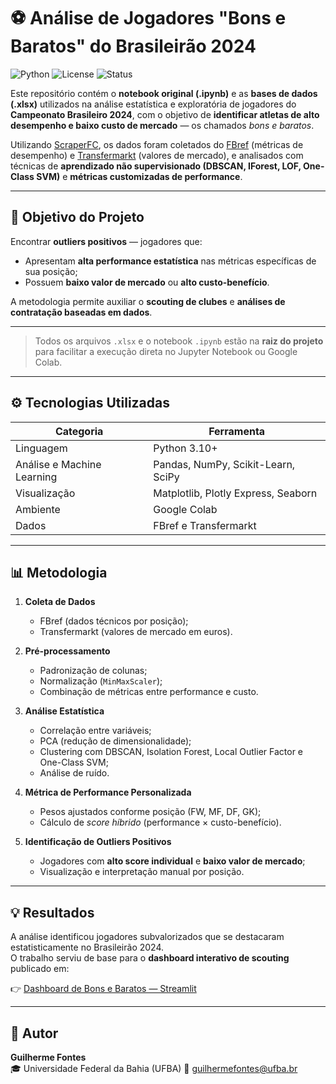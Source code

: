 # ⚽ Análise de Jogadores "Bons e Baratos" do Brasileirão 2024

![Python](https://img.shields.io/badge/Python-3.10%2B-blue)
![License](https://img.shields.io/badge/license-MIT-green)
![Status](https://img.shields.io/badge/status-Completed-success)

Este repositório contém o **notebook original (.ipynb)** e as **bases de dados (.xlsx)** utilizados na análise estatística e exploratória de jogadores do **Campeonato Brasileiro 2024**, com o objetivo de **identificar atletas de alto desempenho e baixo custo de mercado** — os chamados *bons e baratos*.

Utilizando [ScraperFC](https://scraperfc.readthedocs.io/en/latest/), os dados foram coletados do [FBref](https://fbref.com) (métricas de desempenho) e [Transfermarkt](https://www.transfermarkt.com.br) (valores de mercado), e analisados com técnicas de **aprendizado não supervisionado (DBSCAN, IForest, LOF, One-Class SVM)** e **métricas customizadas de performance**.

---

## 🧠 Objetivo do Projeto

Encontrar **outliers positivos** — jogadores que:
- Apresentam **alta performance estatística** nas métricas específicas de sua posição;
- Possuem **baixo valor de mercado** ou **alto custo-benefício**.

A metodologia permite auxiliar o **scouting de clubes** e **análises de contratação baseadas em dados**.

---

> Todos os arquivos `.xlsx` e o notebook `.ipynb` estão na **raiz do projeto** para facilitar a execução direta no Jupyter Notebook ou Google Colab.

---

## ⚙️ Tecnologias Utilizadas

| Categoria | Ferramenta |
|------------|-------------|
| Linguagem | Python 3.10+ |
| Análise e Machine Learning | Pandas, NumPy, Scikit-Learn, SciPy |
| Visualização | Matplotlib, Plotly Express, Seaborn |
| Ambiente | Google Colab |
| Dados | FBref e Transfermarkt |

---

## 📊 Metodologia

1. **Coleta de Dados**
   - FBref (dados técnicos por posição);
   - Transfermarkt (valores de mercado em euros).

2. **Pré-processamento**
   - Padronização de colunas;
   - Normalização (`MinMaxScaler`);
   - Combinação de métricas entre performance e custo.

3. **Análise Estatística**
   - Correlação entre variáveis;
   - PCA (redução de dimensionalidade);
   - Clustering com DBSCAN, Isolation Forest, Local Outlier Factor e One-Class SVM;
   - Análise de ruído.

4. **Métrica de Performance Personalizada**
   - Pesos ajustados conforme posição (FW, MF, DF, GK);
   - Cálculo de *score híbrido* (performance × custo-benefício).

5. **Identificação de Outliers Positivos**
   - Jogadores com **alto score individual** e **baixo valor de mercado**;
   - Visualização e interpretação manual por posição.

---

## 💡 Resultados

A análise identificou jogadores subvalorizados que se destacaram estatisticamente no Brasileirão 2024.  
O trabalho serviu de base para o **dashboard interativo de scouting** publicado em:

👉 [Dashboard de Bons e Baratos — Streamlit](https://github.com/guichfontes/dashboard-scouting-2024)

---

## 👤 Autor

**Guilherme Fontes**  
🎓 Universidade Federal da Bahia (UFBA)
📧 guilhermefontes@ufba.br
